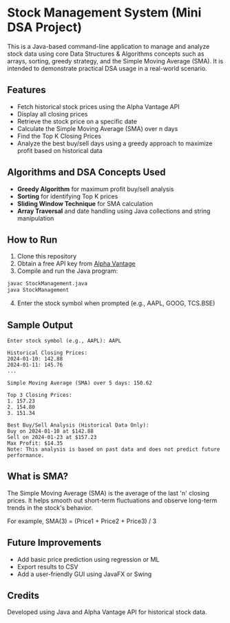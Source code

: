 # Stock Management System (Mini DSA Project)

This is a Java-based command-line application to manage and analyze stock data using core Data Structures & Algorithms concepts such as arrays, sorting, greedy strategy, and the Simple Moving Average (SMA). It is intended to demonstrate practical DSA usage in a real-world scenario.

## Features

- Fetch historical stock prices using the Alpha Vantage API  
- Display all closing prices  
- Retrieve the stock price on a specific date  
- Calculate the Simple Moving Average (SMA) over n days  
- Find the Top K Closing Prices  
- Analyze the best buy/sell days using a greedy approach to maximize profit based on historical data  

## Algorithms and DSA Concepts Used

- **Greedy Algorithm** for maximum profit buy/sell analysis  
- **Sorting** for identifying Top K prices  
- **Sliding Window Technique** for SMA calculation  
- **Array Traversal** and date handling using Java collections and string manipulation  

## How to Run

1. Clone this repository  
2. Obtain a free API key from [Alpha Vantage](https://www.alphavantage.co/support/#api-key)  
3. Compile and run the Java program:

```bash
javac StockManagement.java
java StockManagement
```

4. Enter the stock symbol when prompted (e.g., AAPL, GOOG, TCS.BSE)

## Sample Output

```
Enter stock symbol (e.g., AAPL): AAPL

Historical Closing Prices:
2024-01-10: 142.88
2024-01-11: 145.76
...

Simple Moving Average (SMA) over 5 days: 150.62

Top 3 Closing Prices:
1. 157.23
2. 154.80
3. 151.34

Best Buy/Sell Analysis (Historical Data Only):
Buy on 2024-01-10 at $142.88
Sell on 2024-01-23 at $157.23
Max Profit: $14.35
Note: This analysis is based on past data and does not predict future performance.
```

## What is SMA?

The Simple Moving Average (SMA) is the average of the last 'n' closing prices. It helps smooth out short-term fluctuations and observe long-term trends in the stock's behavior.

For example, SMA(3) = (Price1 + Price2 + Price3) / 3


## Future Improvements

- Add basic price prediction using regression or ML  
- Export results to CSV  
- Add a user-friendly GUI using JavaFX or Swing  

## Credits

Developed using Java and Alpha Vantage API for historical stock data.


